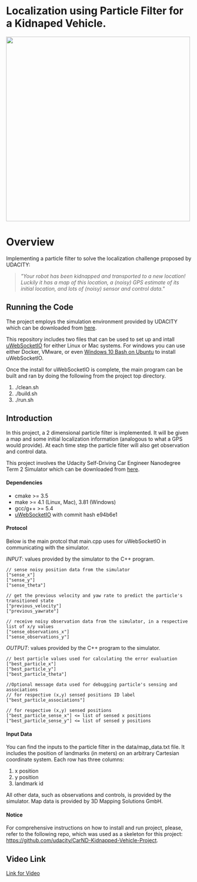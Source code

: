 # Localization using Particle Filter for a Kidnaped Vehicle.

<img src="https://github.com/amancodeblast/self-Driving-car/tree/master/assets/images/particle_filter.gif?raw=true" width="500">

# Overview
Implementing a particle filter to solve the localization challenge proposed by UDACITY:

>_"Your robot has been kidnapped and transported to a new location! Luckily it has a map of this location, a (noisy) GPS estimate of its initial location, and lots of (noisy) sensor and control data."_



## Running the Code
The project employs the simulation environment provided by UDACITY which can be downloaded from [here](https://github.com/udacity/self-driving-car-sim/releases).

This repository includes two files that can be used to set up and intall [uWebSocketIO](https://github.com/uWebSockets/uWebSockets) for either Linux or Mac systems. For windows you can use either Docker, VMware, or even [Windows 10 Bash on Ubuntu](https://www.howtogeek.com/249966/how-to-install-and-use-the-linux-bash-shell-on-windows-10/) to install uWebSocketIO.

Once the install for uWebSocketIO is complete, the main program can be built and ran by doing the following from the project top directory.

1. ./clean.sh
2. ./build.sh
3. ./run.sh

## Introduction

In this project, a 2 dimensional particle filter is implemented. It will be given a map and some initial localization information 
(analogous to what a GPS would provide). At each time step the particle filter will also get observation and control data. 

This project involves the Udacity Self-Driving Car Engineer Nanodegree Term 2 Simulator which can be downloaded from [here](https://github.com/udacity/self-driving-car-sim/releases).


#### Dependencies

* cmake >= 3.5
* make >= 4.1 (Linux, Mac), 3.81 (Windows)
* gcc/g++ >= 5.4
* [uWebSocketIO](https://github.com/uWebSockets/uWebSockets) with commit hash e94b6e1




#### Protocol
Below is the main protcol that main.cpp uses for uWebSocketIO in communicating with the simulator.


*INPUT*: values provided by the simulator to the C++ program.
```
// sense noisy position data from the simulator
["sense_x"] 
["sense_y"] 
["sense_theta"] 

// get the previous velocity and yaw rate to predict the particle's transitioned state
["previous_velocity"]
["previous_yawrate"]

// receive noisy observation data from the simulator, in a respective list of x/y values
["sense_observations_x"] 
["sense_observations_y"] 
```

*OUTPUT*: values provided by the C++ program to the simulator.
```
// best particle values used for calculating the error evaluation
["best_particle_x"]
["best_particle_y"]
["best_particle_theta"] 

//Optional message data used for debugging particle's sensing and associations
// for respective (x,y) sensed positions ID label 
["best_particle_associations"]

// for respective (x,y) sensed positions
["best_particle_sense_x"] <= list of sensed x positions
["best_particle_sense_y"] <= list of sensed y positions
```

#### Input Data
You can find the inputs to the particle filter in the data/map_data.txt file. 
It includes the position of landmarks (in meters) on an arbitrary Cartesian coordinate system. Each row has three columns:
1. x position
2. y position
3. landmark id

All other data, such as observations and controls, is provided by the simulator. Map data is provided by 3D Mapping Solutions GmbH.


#### Notice
For comprehensive instructions on how to install and run project, please, refer to the following repo, which was used as a skeleton for this project: https://github.com/udacity/CarND-Kidnapped-Vehicle-Project.

## Video Link

[Link for Video](https://youtu.be/LQjbtzQ9kBY)